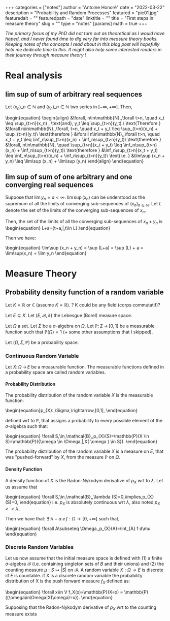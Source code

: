 +++
categories = ["notes"]
author = "Antoine Honoré"
date = "2022-03-22"
description = "Probability and Random Processes"
featured = "pic01.jpg"
featuredalt = ""
featuredpath = "date"
linktitle = ""
title = "First steps in measure theory"
slug = ""
type = "notes"
[params]
  math = true
+++

*The primary focus of my PhD did not turn out as theoretical as I would have hoped, and I never found time to dig very far into measure theory books. Keeping notes of the concepts I read about in this blog post will hopefully help me dedicate time to this. It might also help some interested readers in their journey through measure theory !*

# Real analysis

## lim sup of sum of arbitrary real sequences

Let $(x_n)\_{n\in\mathbb{N}}$ and  $(y_n)\_{n\in\mathbb{N}}$ two series in $[-\infty, +\infty]$.
Then,

\begin{equation}
\begin{align}
&\forall\, n\in\mathbb{N},\,\forall t>n, \quad x_t \leq \sup_{t>n}(x_n) \, \text{and}\, y_t \leq \sup_{t>n}(y_t).\\
\text{Therefore } &\forall n\in\mathbb{N},\,\forall\, t>n, \quad x_t + y_t \leq \sup_{t>n}(x_n) +  \sup_{t>n}(y_t)\\
\text{therefore } &\forall n\in\mathbb{N},\,\forall t>n, \quad x_t + y_t \leq \inf_n\sup_{t>n}(x_n) +  \inf_n\sup_{t>n}(y_t)\\
\text{therefore } &\forall\, n\in\mathbb{N}, \quad  \sup_{t>n}(x_t + y_t) \leq \inf_n\sup_{t>n}(x_n) +  \inf_n\sup_{t>n}(y_t)\\
\text{therefore } &\inf_n\sup_{t>n}(x_t + y_t) \leq \inf_n\sup_{t>n}(x_n) +  \inf_n\sup_{t>n}(y_t)\\
\text{i.e. } &\lim\sup (x_n + y_n) \leq \lim\sup (x_n) +  \lim\sup (y_n)
\end{align}
\end{equation}

## lim sup of sum of one arbitrary and one converging real sequences
Suppose that $\lim y_n = a<\infty$.
$\lim\sup(x_n)$ can be understood as the supremum of all the limits of converging sub-sequences of $(x_n)_{n\in\mathbb{N}}$.
Let $L$ denote the set of the limits of the converging sub-sequences of $x_n$.

Then, the set of the limits of all the converging sub-sequences of $x_n + y_n$ is 
\begin{equation} L+a=\{t+a\,|\,t\in L\}.\end{equation}

Then we have:

\begin{equation}
\lim\sup (x_n + y_n) = \sup (L+a) = \sup (L) + a = \lim\sup(x_n) + \lim y_n
\end{equation}


# Measure Theory
## Probability density function of a random variable

Let $K=\mathbb{R}$ or $\mathbb{C}$ (assume $K=\mathbb{R}$). ? K could be any field (corps commutatif)?

Let $E\subseteq K$. Let $(E,\,\mathcal{B},\,\lambda)$ the Lebesgue (Borel) measure space.

Let $\Omega$ a set. Let $\Sigma$ be a $\sigma$-algebra on $\Omega$. Let $\mathbb{P}:\,\Sigma\,\rightarrow\,[0,1]$ be a measurable function such that $\mathbb{P}(\Omega)=1$ (+ some other assumptions that I skipped).

Let $(\Omega,\,\Sigma,\,\mathbb{P})$ be a probability space.

### Continuous Random Variable

Let $X:\,\Omega\,\rightarrow\,E$ be a measurable function. The measurable functions defined in a probability space are called random variables.

#### Probability Distribution

The probability distribution of the random variable $X$ is the measurable function: 

\begin{equation}p_{X}:\,\Sigma\,\rightarrow\,[0,1], \end{equation}

defined wrt to $\mathbb{P}$, that assigns a probability to every possible element of the $\sigma$-algebra such that: 

\begin{equation} \forall S\,\in\,\mathcal{B},\,p_{X}(S)=\mathbb{P}(X \in S)=\mathbb{P}(\{\omega \in \Omega\,|\,X( \omega ) \in S\}). \end{equation} 

The probability distribution of the random variable $X$ is a measure on $E$, that was "pushed-forward" by $X$, from the measure $\mathbb{P}$ on $\Omega$.

#### Density Function

A density function of $X$ is the Radon-Nykodym derivative of $p_X$ wrt to $\lambda$. Let us assume that 

\begin{equation} \forall S\,\in\,\mathcal{B},\,\lambda (S)=0\,\implies\,p_{X}(S)=0, \end{equation} i.e. $p_{X}$ is absolutely continuous wrt $\lambda$, also noted $p_{X} << \lambda$. 

Then we have that: $\exists ! \lambda-a.e\, f:\Omega\rightarrow [0,+\infty[$ such that,

\begin{equation}  \forall A\subseteq \Omega,\,p_{X}(A)=\int_{A} f d\mu \end{equation} 

### Discrete Random Variables
Let us now assume that the initial measure space is defined with (1) a finite $\sigma$-algebra $\mathcal{B}$ (i.e. containing singleton sets of $B$ and their unions) and (2) the counting measure $\mu:S\mapsto |S|$ on $\mathcal{B}$.
A random variable $X:\Omega\rightarrow E$ is discrete iif $E$ is countable.
if X is a discrete random variable the probability distribution of X is the push forward measure $f_X$ defined as:

\begin{equation} \forall x\in V f_X(x)=\mathbb{P}(X=x) = \mathbb{P}(\{\omega\in\Omega|X(\omega)=x\}). \end{equation}

Supposing that the Radon-Nykodym derivative of $p_X$ wrt to the counting measure exists
